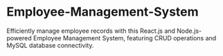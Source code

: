 # Employee-Management-System
Efficiently manage employee records with this React.js and Node.js-powered Employee Management System, featuring CRUD operations and MySQL database connectivity.
